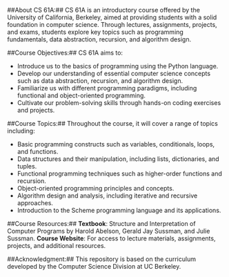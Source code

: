 ##About CS 61A:##
CS 61A is an introductory course offered by the University of California, Berkeley, aimed at providing students with a solid foundation in computer science. Through lectures, assignments, projects, and exams, students explore key topics such as programming fundamentals, data abstraction, recursion, and algorithm design.

##Course Objectives:##
CS 61A aims to:

- Introduce us to the basics of programming using the Python language.
- Develop our understanding of essential computer science concepts such as data abstraction, recursion, and algorithm design.
- Familiarize us with different programming paradigms, including functional and object-oriented programming.
- Cultivate our problem-solving skills through hands-on coding exercises and projects.

##Course Topics:##
Throughout the course, it will cover a range of topics including:

- Basic programming constructs such as variables, conditionals, loops, and functions.
- Data structures and their manipulation, including lists, dictionaries, and tuples.
- Functional programming techniques such as higher-order functions and recursion.
- Object-oriented programming principles and concepts.
- Algorithm design and analysis, including iterative and recursive approaches.
- Introduction to the Scheme programming language and its applications.

##Course Resources:##
**Textbook**: Structure and Interpretation of Computer Programs by Harold Abelson, Gerald Jay Sussman, and Julie Sussman.
**Course Website**: For access to lecture materials, assignments, projects, and additional resources.

##Acknowledgment:##
This repository is based on the curriculum developed by the Computer Science Division at UC Berkeley.
